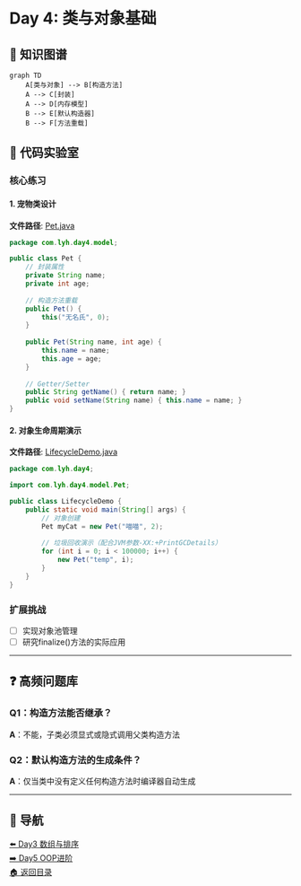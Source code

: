 # Day 4: 类与对象基础

## 📌 知识图谱
```mermaid
graph TD
    A[类与对象] --> B[构造方法]
    A --> C[封装]
    A --> D[内存模型]
    B --> E[默认构造器]
    B --> F[方法重载]
```

## 🧩 代码实验室

### 核心练习

#### 1. 宠物类设计
**文件路径**: [Pet.java](../../src/main/java/com/lyh/day4/model/Pet.java)
```java
package com.lyh.day4.model;

public class Pet {
    // 封装属性
    private String name;
    private int age;
    
    // 构造方法重载
    public Pet() {
        this("无名氏", 0);
    }
    
    public Pet(String name, int age) {
        this.name = name;
        this.age = age;
    }
    
    // Getter/Setter
    public String getName() { return name; }
    public void setName(String name) { this.name = name; }
}
```

#### 2. 对象生命周期演示
**文件路径**: [LifecycleDemo.java](../../../src/main/java/com/lyh/day4/LifecycleDemo.java)
```java
package com.lyh.day4;

import com.lyh.day4.model.Pet;

public class LifecycleDemo {
    public static void main(String[] args) {
        // 对象创建
        Pet myCat = new Pet("喵喵", 2);
        
        // 垃圾回收演示（配合JVM参数-XX:+PrintGCDetails）
        for (int i = 0; i < 100000; i++) {
            new Pet("temp", i);
        }
    }
}
```

### 扩展挑战
- [ ] 实现对象池管理
- [ ] 研究finalize()方法的实际应用

---

## ❓ 高频问题库

### Q1：构造方法能否继承？
**A**：不能，子类必须显式或隐式调用父类构造方法

### Q2：默认构造方法的生成条件？
**A**：仅当类中没有定义任何构造方法时编译器自动生成

---

## 🧭 导航
[⬅️ Day3 数组与排序](./day3.md)  
[➡️ Day5 OOP进阶](./day5.md)  
[🏠 返回目录](../../README.md)
